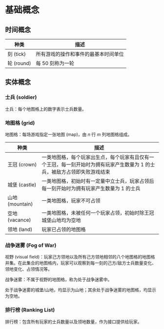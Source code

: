 # 基础概念

## 时间概念

| 种类       | 描述                                 |
| ---------- | ------------------------------------ |
| 刻 (tick)  | 所有游戏的操作和事件的最基本时间单位 |
| 轮 (round) | 每 $50$ 刻称为一轮                   |

## 实体概念

### 士兵 (soldier)

士兵：每个地图格上的数字表示士兵数量。

### 地图格 (grid)

地图格：每场游戏指定一张地图 (map)，由 $n$ 行 $m$ 列地图格组成。

| 种类            | 描述                                                                                                                        |
| --------------- | --------------------------------------------------------------------------------------------------------------------------- |
| 王冠 (crown)    | 一类地图格，每个玩家出生点，每个玩家有且仅有一个王冠，每一刻开始时为拥有玩家产生数量为 $1$ 的士兵，被敌方占领即失败游戏结束 |
| 城堡 (castle)   | 一类地图格，初始时有一定量中立士兵，玩家占领后每一刻开始时为拥有玩家产生数量为 $1$ 的士兵                                   |
| 山地 (mountain) | 一类地图格，玩家不可占领                                                                                                    |
| 空地 (vacance)  | 一类地图格，未被任何一个玩家占领，初始时除王冠城堡山地均为空地                                                              |
| 领地 (land)     | 玩家已占领的地图格                                                                                                          |

### 战争迷雾 (Fog of War)

视野 (visual field)：玩家己方领地以及所有己方领地相邻的八个地图格的地图格并集。在此集合的地图格内，玩家可以观察到每一刻的己方/敌方士兵数量变化、领地变化、占领情况等。

战争迷雾：不属于视野的地图格，称为处于战争迷雾中。

处于战争迷雾的城堡/山地，均显示为山地；其余处于战争迷雾的地图格，均显示为空地。

### 排行榜 (Ranking List)

排行榜：包含所有玩家的士兵数量以及领地数量，作为接口提供给玩家。
